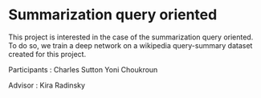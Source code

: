# Summarization query oriented

This project is interested in the case of the summarization query oriented. To do so, we train a deep network on a wikipedia query-summary dataset created for this project.

Participants : 
Charles Sutton 
Yoni Choukroun

Advisor :
Kira Radinsky